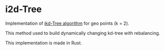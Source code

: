 # i2d-Tree

Implementation of [ikd-Tree algorithm](https://arxiv.org/abs/2102.10808) for geo points (k = 2).

This method used to build dynamically changing kd-tree with rebalancing.

This implementation is made in Rust.